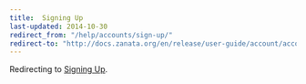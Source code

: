 ```yaml
---
title:  Signing Up
last-updated: 2014-10-30
redirect_from: "/help/accounts/sign-up/"
redirect-to: "http://docs.zanata.org/en/release/user-guide/account/account-sign-up/"
---
```


Redirecting to [Signing Up](http://docs.zanata.org/en/release/user-guide/account/account-sign-up/).